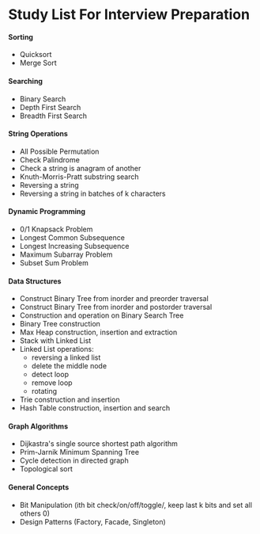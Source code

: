 # Study List For Interview Preparation

#### Sorting
* Quicksort
* Merge Sort

#### Searching
* Binary Search
* Depth First Search
* Breadth First Search

#### String Operations
* All Possible Permutation
* Check Palindrome
* Check a string is anagram of another
* Knuth-Morris-Pratt substring search
* Reversing a string
* Reversing a string in batches of k characters

#### Dynamic Programming
* 0/1 Knapsack Problem
* Longest Common Subsequence
* Longest Increasing Subsequence
* Maximum Subarray Problem
* Subset Sum Problem

#### Data Structures
* Construct Binary Tree from inorder and preorder traversal
* Construct Binary Tree from inorder and postorder traversal
* Construction and operation on Binary Search Tree
* Binary Tree construction
* Max Heap construction, insertion and extraction
* Stack with Linked List
* Linked List operations: 
    * reversing a linked list
    * delete the middle node 
    * detect loop 
    * remove loop 
    * rotating
* Trie construction and insertion
* Hash Table construction, insertion and search

#### Graph Algorithms
* Dijkastra's single source shortest path algorithm
* Prim-Jarnik Minimum Spanning Tree
* Cycle detection in directed graph
* Topological sort


#### General Concepts
* Bit Manipulation (ith bit check/on/off/toggle/, keep last k bits and set all others 0)
* Design Patterns (Factory, Facade, Singleton)
